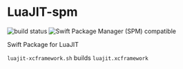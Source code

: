# LuaJIT-spm

![build status](https://github.com/audulus/LuaJIT-spm/actions/workflows/build.yml/badge.svg)
<img src="https://img.shields.io/badge/SPM-5.3-blue.svg?style=flat"
     alt="Swift Package Manager (SPM) compatible" />

Swift Package for LuaJIT

`luajit-xcframework.sh` builds `luajit.xcframework`
